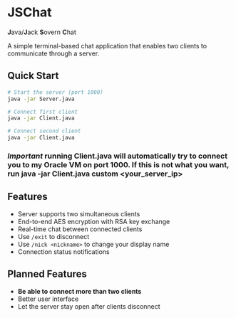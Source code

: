 # JSChat
**J**ava/**J**ack **S**overn **C**hat

A simple terminal-based chat application that enables two clients to communicate through a server.

## Quick Start

```bash
# Start the server (port 1000)
java -jar Server.java

# Connect first client
java -jar Client.java

# Connect second client
java -jar Client.java
```
### *Important* running Client.java will automatically try to connect you to my Oracle VM on port 1000. If this is not what you want, run java -jar Client.java custom <your_server_ip>

## Features

- Server supports two simultaneous clients
- End-to-end AES encryption with RSA key exchange
- Real-time chat between connected clients
- Use `/exit` to disconnect
- Use `/nick <nickname>` to change your display name 
- Connection status notifications

## Planned Features
- **Be able to connect more than two clients**
- Better user interface
- Let the server stay open after clients disconnect
